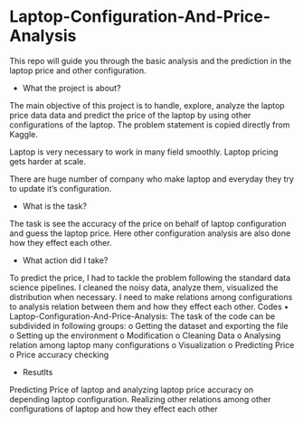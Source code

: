 # Laptop-Configuration-And-Price-Analysis
This repo will guide you through the basic analysis and the prediction in the laptop price and other configuration.

* What the project is about?

The main objective of this project is to handle, explore, analyze the laptop price data data and predict the price of the laptop by using other configurations of the laptop. The problem statement is copied directly from Kaggle.

Laptop is very necessary to work in many field smoothly. Laptop pricing gets harder at scale.

There are huge number of company who make laptop and everyday they try to update it’s configuration.

* What is the task?

The task is see the accuracy of the price on behalf of laptop configuration and guess the laptop price. Here other configuration analysis are also done how they effect each other. 

* What action did I take?

To predict the price, I had to tackle the problem following the standard data science pipelines. I cleaned the noisy data, analyze them, visualized the distribution when necessary.
I need to make relations among configurations to analysis relation between them and how they effect each other.
Codes
•	Laptop-Configuration-And-Price-Analysis: The task of the code can be subdivided in following groups:
o	Getting the dataset and exporting the file
o	Setting up the environment
o	Modification
o	Cleaning Data
o	Analysing relation among laptop many configurations
o	Visualization
o	Predicting Price
o	Price accuracy checking

* Resutlts

Predicting Price of laptop and analyzing laptop price accuracy on depending laptop configuration. Realizing other relations among other configurations of laptop and how they effect  each other

